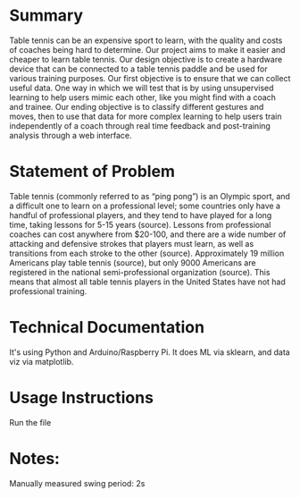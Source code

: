 # Summary
Table tennis can be an expensive sport to learn, with the quality and costs of coaches being hard to determine. Our project aims to make it easier and cheaper to learn table tennis. Our design objective is to create a hardware device that can be connected to a table tennis paddle and be used for various training purposes. Our first objective is to ensure that we can collect useful data. One way in which we will test that is by using unsupervised learning to help users mimic each other, like you might find with a coach and trainee. Our ending objective is to classify different gestures and moves, then to use that data for more complex learning to help users train independently of a coach through real time feedback and post-training analysis through a web interface.
 
# Statement of Problem
Table tennis (commonly referred to as “ping pong”) is an Olympic sport, and a difficult one to learn on a professional level; some countries only have a handful of professional players, and they tend to have played for a long time, taking lessons for 5-15 years (source). Lessons from professional coaches can cost anywhere from $20-100, and there are a wide number of attacking and defensive strokes that players must learn, as well as transitions from each stroke to the other (source). Approximately 19 million Americans play table tennis (source), but only 9000 Americans are registered in the national semi-professional organization (source). This means that almost all table tennis players in the United States have not had professional training.

# Technical Documentation
It's using Python and Arduino/Raspberry Pi. It does ML via sklearn, and data viz via matplotlib.

# Usage Instructions
Run the file

# Notes:
Manually measured swing period: 2s